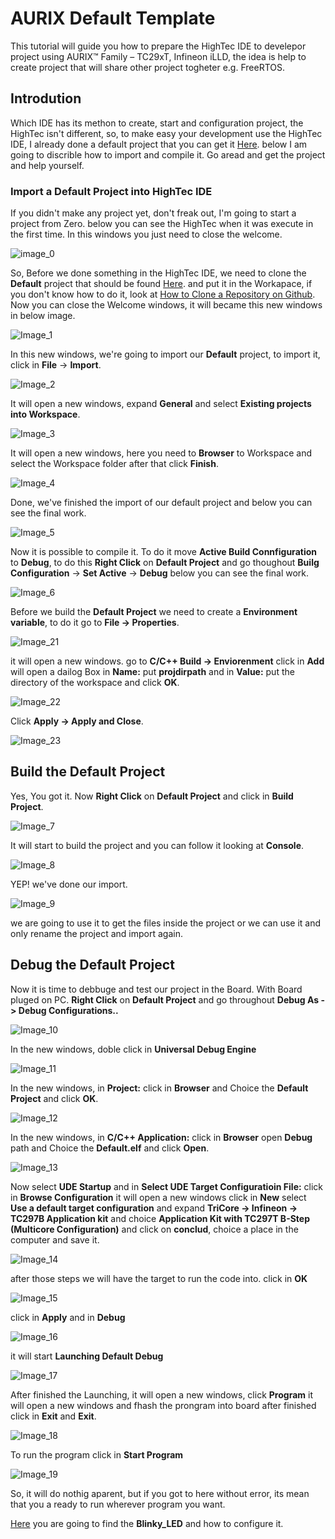 # AURIX Default Template

This tutorial will guide you how to prepare the HighTec IDE to develepor project using AURIX™ Family – TC29xT, Infineon iLLD, the idea is help to create project that will share other project togheter e.g. FreeRTOS.

## Introdution

Which IDE has its methon to create, start and configuration project, the HighTec isn't different, so, to make easy your development use the HighTec IDE, I already done a default project that you can get it [Here](https://github.com/EltonJunior/AURIX_TFT_TC297B/tree/main/01_Default). below I am going to discrible how to import and compile it. Go aread and get the project and help yourself.

### Import a Default Project into HighTec IDE

If you didn't make any project yet, don't freak out, I'm going to start a project from Zero. below you can see the HighTec when it was execute in the first time. In this windows you just need to close the welcome.

![image_0](https://drive.google.com/uc?id=1RKJtaL_qxT9ddeuU-ea5m9QmqW68F7on)

So, Before we done something in the HighTec IDE, we need to clone the **Default** project that should be found [Here](https://github.com/EltonJunior/AURIX_TFT_TC297B/tree/main/Default). and put it in the Workapace, if you don't know how to do it, look at [How to Clone a Repository on Github](https://www.wikihow.com/Clone-a-Repository-on-Github#:~:text=Enter%20%E2%80%9Cgit%20clone%E2%80%9D%20followed%20by%20the%20source%20location,type%20out%20the%20source%20location%20after%20the%20command.). Now you can close the Welcome windows, it will became this new windows in below image.

![Image_1](https://drive.google.com/uc?id=1XDlehlOzTXx9MYZ_aU8ZruZ7leYvQwrZ)

In this new windows, we're going to import our **Default** project, to import it, click in __File__ -> __Import__.

![Image_2](https://drive.google.com/uc?id=1U285IpwpwuTY1gjxVG-AkTiYkJS4QubX )

It will open a new windows, expand __General__ and select __Existing projects into Workspace__.

![Image_3](https://drive.google.com/uc?id=1jBIW1vm510gRf5DPbRu0KMx4Cr-jjKnS)

It will open a new windows, here you need to __Browser__ to Workspace and select the Workspace folder after that click __Finish__.

![Image_4](https://drive.google.com/uc?id=1EjzMOBSYmgk0EDJFVhF3q1wIk4tzzZ8_)

Done, we've finished the import of our default project and below you can see the final work.

![Image_5](https://drive.google.com/uc?id=1VVjh3RvpZ9x-kMoMBtSSFiz9GbuvmVUV)

Now it is possible to compile it. To do it move __Active Build Connfiguration__ to __Debug__, to do this __Right Click__ on __Default Project__ and go thoughout __Builg Configuration__ -> __Set Active__ -> __Debug__ below you can see the final work.

![Image_6](https://drive.google.com/uc?id=13sOtGdhNYozAop3rkG3E-QqG4f2jmvK_)

Before we build the __Default Project__ we need to create a __Environment variable__, to do it go to __File -> Properties__.

![Image_21](https://drive.google.com/uc?id=1z8TJaQx8FPiSiuRyxDNZmcr839x8Igst)

it will open a new windows. go to __C/C++ Build -> Enviorenment__ click in __Add__ will open a dailog Box in __Name:__ put __projdirpath__ and in __Value:__ put the directory of the workspace and click __OK__.

![Image_22](https://drive.google.com/uc?id=16f8-hxLJ2M40ZCkuLyVv_YjIsAylxCxd)

Click __Apply -> Apply and Close__.

![Image_23](https://drive.google.com/uc?id=1gkcsc_jZqB7_GZwN5fQy1OSD9RcolEiT)

## Build the Default Project

Yes, You got it. Now __Right Click__ on __Default Project__ and click in __Build Project__.

![Image_7](https://drive.google.com/uc?id=1MhQRaA7aP8iKnjWzPu10JIANtNyxtlPK)

It will start to build the project and you can follow it looking at __Console__.

![Image_8](https://drive.google.com/uc?id=1LwhDXALCD4A9K7xoGV1N8-2-9SJh5wBp)

YEP! we've done our import.

![Image_9](https://drive.google.com/uc?id=1kWH1f_5xkjzxLmzBu3JWUGIa8gp40qce)

we are going to use it to get the files inside the project or we can use it and only rename the project and import again.

## Debug the Default Project

Now it is time to debbuge and test our project in the Board. With Board pluged on PC. __Right Click__ on __Default Project__ and go throughout __Debug As -> Debug Configurations..__

![Image_10](https://drive.google.com/uc?id=1yOnifPKhR7OdLniED2e17Z3RS-3aEtMC)

In the new windows, doble click in __Universal Debug Engine__

![Image_11](https://drive.google.com/uc?id=1_gUsJxdwCkIs604Hdy3qxzNUO0xQx_JJ)

In the new windows, in __Project:__ click in __Browser__ and Choice the __Default Project__ and click __OK__.

![Image_12](https://drive.google.com/uc?id=1QbleqlNZhYD-LleqFNl0rt0X63MgYz1y)

In the new windows, in __C/C++ Application:__ click in __Browser__ open __Debug__ path and Choice the __Default.elf__ and click __Open__.

![Image_13](https://drive.google.com/uc?id=1AfIAJytd3poeuy_ThYgbwOP5Yd7lrIDn)

Now select __UDE Startup__ and in __Select UDE Target Configuratioin File:__ click in __Browse Configuration__ it will open a new windows click in __New__ select __Use a default target configuration__ and expand __TriCore -> Infineon -> TC297B Application kit__ and choice __Application Kit with TC297T B-Step (Multicore Configuration)__ and click on __conclud__, choice a place in the computer and save it.

![Image_14](https://drive.google.com/uc?id=1o6ISLy1WdY6sSkkXWTqP80bPhsq1KC3f)

after those steps we will have the target to run the code into. click in __OK__

![Image_15](https://drive.google.com/uc?id=1OQGXNlf-BkVHMBJOsvuz1ANl17HznCNV)

click in __Apply__ and in __Debug__

![Image_16](https://drive.google.com/uc?id=151Eitj-7b7LrylC6Ydb_YP2ABkiJHLuJ)

it will start __Launching Default Debug__

![Image_17](https://drive.google.com/uc?id=1idkpEj_PZiHoAPmw0FXTQibrkHpJuy3q)

After finished the Launching, it will open a new windows, click __Program__ it will open a new windows and fhash the prongram into board after finished click in __Exit__ and __Exit__.

![Image_18](https://drive.google.com/uc?id=1t0N2TR0Z74HtkwCEsuwlrLLihXvAfpeX)

To run the program click in __Start Program__

![Image_19](https://drive.google.com/uc?id=1z2LLc4lfvvaBa7_WTRAh_Axltc_8MSbp)

So, it will do nothig aparent, but if you got to here without error, its mean that you a ready to run wherever program you want.

[Here](https://github.com/EltonJunior/AURIX_TFT_TC297B/tree/main/02_Blinky_LED) you are going to find the __Blinky_LED__ and how to configure it.
